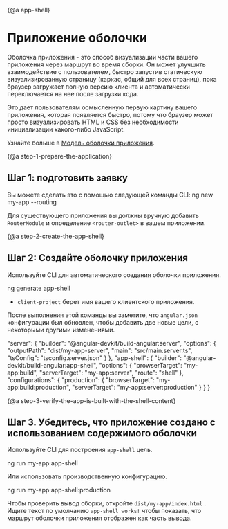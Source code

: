 {@a app-shell}
# Приложение оболочки

Оболочка приложения - это способ визуализации части вашего приложения через маршрут во время сборки.
Он может улучшить взаимодействие с пользователем, быстро запустив статическую визуализированную страницу (каркас, общий для всех страниц), пока браузер загружает полную версию клиента и автоматически переключается на нее после загрузки кода.

Это дает пользователям осмысленную первую картину вашего приложения, которая появляется быстро, потому что браузер может просто визуализировать HTML и CSS без необходимости инициализации какого-либо JavaScript.

Узнайте больше в [Модель оболочки приложения](https://developers.google.com/web/fundamentals/architecture/app-shell).

{@a step-1-prepare-the-application}
## Шаг 1: подготовить заявку

Вы можете сделать это с помощью следующей команды CLI:
<code-example language="bash">
ng new my-app --routing
</code-example>

Для существующего приложения вы должны вручную добавить `RouterModule` и определение `<router-outlet>` в вашем приложении.

{@a step-2-create-the-app-shell}
## Шаг 2: Создайте оболочку приложения

Используйте CLI для автоматического создания оболочки приложения.

<code-example language="bash">
ng generate app-shell
</code-example>

* `client-project` берет имя вашего клиентского приложения.

После выполнения этой команды вы заметите, что `angular.json` конфигурации был обновлен, чтобы добавить две новые цели, с некоторыми другими изменениями.

<code-example language="json">
"server": {
  "builder": "@angular-devkit/build-angular:server",
  "options": {
    "outputPath": "dist/my-app-server",
    "main": "src/main.server.ts",
    "tsConfig": "tsconfig.server.json"
  }
},
"app-shell": {
  "builder": "@angular-devkit/build-angular:app-shell",
  "options": {
    "browserTarget": "my-app:build",
    "serverTarget": "my-app:server",
    "route": "shell"
  },
  "configurations": {
    "production": {
      "browserTarget": "my-app:build:production",
      "serverTarget": "my-app:server:production"
    }
  }
}
</code-example>

{@a step-3-verify-the-app-is-built-with-the-shell-content}
## Шаг 3. Убедитесь, что приложение создано с использованием содержимого оболочки

Используйте CLI для построения `app-shell` цель.

<code-example language="bash">
ng run my-app:app-shell
</code-example>

Или использовать производственную конфигурацию.

<code-example language="bash">
ng run my-app:app-shell:production
</code-example>

Чтобы проверить вывод сборки, откройте `dist/my-app/index.html` . Ищите текст по умолчанию `app-shell works!` чтобы показать, что маршрут оболочки приложения отображен как часть вывода.


